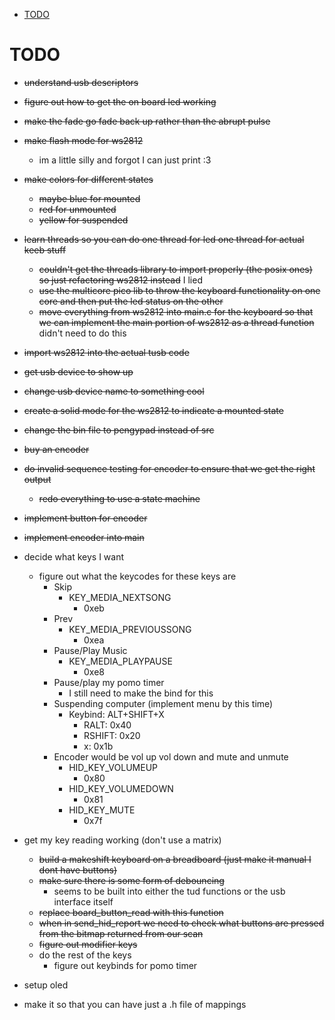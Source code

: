 <!--toc:start-->
- [TODO](#todo)
<!--toc:end-->

# TODO

- ~~understand usb descriptors~~
- ~~figure out how to get the on board led working~~
- ~~make the fade go fade back up rather than the abrupt pulse~~
- ~~make flash mode for ws2812~~
  - im a little silly and forgot I can just print :3
- ~~make colors for different states~~
  - ~~maybe blue for mounted~~
  - ~~red for unmounted~~
  - ~~yellow for suspended~~
- ~~learn threads so you can do one thread for led one thread for actual keeb stuff~~
  - ~~couldn't get the threads library to import properly (the posix ones) so just refactoring ws2812 instead~~ I lied
  - ~~use the multicore pico lib to throw the keyboard functionality on one core and then put the led status on the other~~
  - ~~move everything from ws2812 into main.c for the keyboard so that we can implement the main portion of ws2812 as a thread function~~ didn't need to do this
- ~~import ws2812 into the actual tusb code~~
- ~~get usb device to show up~~
- ~~change usb device name to something cool~~
- ~~create a solid mode for the ws2812 to indicate a mounted state~~
- ~~change the bin file to pengypad instead of src~~
- ~~buy an encoder~~
- ~~do invalid sequence testing for encoder to ensure that we get the right output~~ 
    - ~~redo everything to use a state machine~~
- ~~implement button for encoder~~
- ~~implement encoder into main~~


- decide what keys I want
  - figure out what the keycodes for these keys are
    - Skip
      - KEY_MEDIA_NEXTSONG
        - 0xeb
    - Prev
      - KEY_MEDIA_PREVIOUSSONG
        - 0xea
    - Pause/Play Music
      - KEY_MEDIA_PLAYPAUSE
        - 0xe8
    - Pause/play my pomo timer
      - I still need to make the bind for this
    - Suspending computer (implement menu by this time)
      - Keybind: ALT+SHIFT+X
        - RALT: 0x40
        - RSHIFT: 0x20
        - x: 0x1b
    - Encoder would be vol up vol down and mute and unmute
      - HID_KEY_VOLUMEUP
        - 0x80
      - HID_KEY_VOLUMEDOWN  
        - 0x81
      - HID_KEY_MUTE
        - 0x7f
- get my key reading working (don't use a matrix)
  - ~~build a makeshift keyboard on a breadboard (just make it manual I dont have buttons)~~
  - ~~make sure there is some form of debouncing~~
    - seems to be built into either the tud functions or the usb interface itself
  - ~~replace board_button_read with this function~~
  - ~~when in send_hid_report we need to check what buttons are pressed from the bitmap returned from our scan~~
  - ~~figure out modifier keys~~
  - do the rest of the keys
    - figure out keybinds for pomo timer
- setup oled
- make it so that you can have just a .h file of mappings 
